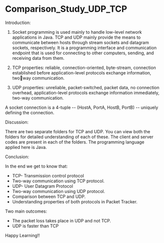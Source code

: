 # Comparison_Study_UDP_TCP

Introduction:

1. Socket programming is used mainly to handle low-level network 
applications in Java. TCP and UDP mainly provide the means to 
communicate between hosts through stream sockets and datagram sockets, 
respectively. It is a programming interface and communication endpoint 
that is used for connecting to other computers, sending, and receiving data 
from them.

2. TCP properties: reliable, connection-oriented, byte-stream, connection 
established before application-level protocols exchange information, twoway communication.

3. UDP properties: unreliable, packet-switched, packet data, no connection 
overhead, application-level protocols exchange information immediately, 
two-way communication.

A socket connection is a 4-tuple -- (HostA, PortA, HostB, PortB) -- uniquely 
defining the connection.

Discussion:

There are two separate folders for TCP and UDP. You can view both the folders for detailed understanding of each of these. The client and server codes are present in each of the folders. The programming language applied here is Java.

Conclusion:

In the end we get to know that:

- TCP- Transmission control protocol
- Two-way communication using TCP protocol.
- UDP- User Datagram Protocol
- Two-way communication using UDP protocol.
- Comparison between TCP and UDP.
- Understanding properties of both protocols in Packet Tracker.
  
Two main outcomes: 

- The packet loss takes place in UDP and not TCP.
- UDP is faster than TCP

Happy Learning!!
